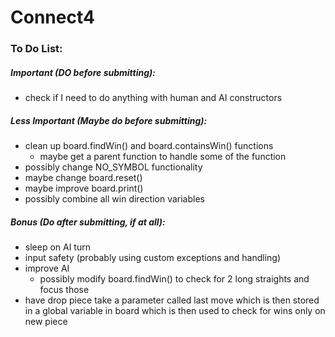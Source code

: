 # Connect4

### To Do List:

##### Important (DO before submitting):
- check if I need to do anything with human and AI constructors


##### Less Important (Maybe do before submitting):
- clean up board.findWin() and board.containsWin() functions
    - maybe get a parent function to handle some of the function
- possibly change NO_SYMBOL functionality
- maybe change board.reset()
- maybe improve board.print()
- possibly combine all win direction variables


##### Bonus (Do after submitting, if at all):
- sleep on AI turn
- input safety (probably using custom exceptions and handling)
- improve AI
    - possibly modify board.findWin() to check for 2 long straights and focus those
- have drop piece take a parameter called last move which is then stored in a global variable in board which is then used to check for wins only on new piece

